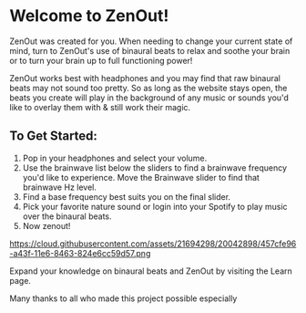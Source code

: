 <h1>Welcome to ZenOut!</h1>

ZenOut was created for you. When needing to change your current state of mind, turn to ZenOut's use of binaural 
beats to relax and soothe your brain or to turn your brain up to full functioning power! 

ZenOut works best with headphones and you may find that raw binaural beats may not sound too pretty. So as long as the website  stays open, the beats you create will play in the background of any music or sounds you'd like to overlay them with & still work their magic.

<h2>To Get Started:</h2>
<ol>
<li>Pop in your headphones and select your volume.</li>
<li>Use the brainwave list below the sliders to find a brainwave frequency you'd like to experience. Move the Brainwave slider to find that brainwave Hz level.</li>
<li>Find a base frequency best suits you on the final slider.</li>
<li>Pick your favorite nature sound or login into your Spotify to play music over the binaural beats.
<li>Now zenout!</li>
</ol>

https://cloud.githubusercontent.com/assets/21694298/20042898/457cfe96-a43f-11e6-8463-824e6cc59d57.png

Expand your knowledge on binaural beats and ZenOut by visiting the Learn page.

Many thanks to all who made this project possible especially 
